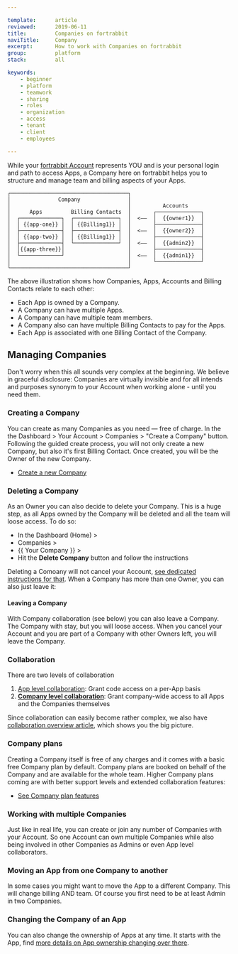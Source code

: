 ```yaml
---

template:      article
reviewed:      2019-06-11
title:         Companies on fortrabbit
naviTitle:     Company
excerpt:       How to work with Companies on fortrabbit
group:         platform
stack:         all

keywords:
    - beginner
    - platform
    - teamwork
    - sharing
    - roles
    - organization
    - access
    - tenant
    - client
    - employees

---
```



While your [fortrabbit Account](/account) represents YOU and is your personal login and path to access Apps, a Company here on fortrabbit helps you to structure and manage team and billing aspects of your Apps.

```nohighlight
┌─────────────────────────────────────┐  
│               Company               │  
│                                     │          Accounts  
│      Apps         Billing Contacts  │       ┌──────────────┐
│  ┌─────────────┐  ┌──────────────┐  │  <——  │  {{owner1}}  │
│  │ {{app-one}} │  │ {{Billing1}} │  │       ├──────────────┤
│  ├─────────────┤  ├──────────────┤  │  <——  │  {{owner2}}  │
│  │ {{app-two}} │  │ {{Billing1}} │  │       ├──────────────┤
│  ├─────────────┤  └──────────────┘  │  <——  │  {{admin2}}  │
│  │{{app-three}}│                    │       ├──────────────┤
│  └─────────────┘                    │  <——  │  {{admin1}}  │
│                                     │       └──────────────┘
└─────────────────────────────────────┘
```

The above illustration shows how Companies, Apps, Accounts and Billing Contacts relate to each other:

* Each App is owned by a Company.
* A Company can have multiple Apps.
* A Company can have multiple team members.
* A Company also can have multiple Billing Contacts to pay for the Apps.
* Each App is associated with one Billing Contact of the Company.

## Managing Companies

Don't worry when this all sounds very complex at the beginning. We believe in graceful disclosure: Companies are virtually invisible and for all intends and purposes synonym to your Account when working alone - until you need them.

### Creating a Company

You can create as many Companies as you need — free of charge. In the the Dashboard > Your Account > Companies > "Create a Company" button. Following the guided create process, you will not only create a new Company, but also it's first Billing Contact. Once created, you will be the Owner of the new Company.

<div data-markdown="1" data-user="known">

* [Create a new Company](https://dashboard.fortrabbit.com/account/company/new)

</div>

### Deleting a Company

As an Owner you can also decide to delete your Company. This is a huge step, as all Apps owned by the Company will be deleted and all the team will loose access. To do so:

* In the Dashboard (Home) >
* Companies >
* {{ Your Company }} >
* Hit the **Delete Company** button and follow the instructions

Deleting a Comoany will not cancel your Account, [see dedicated instructions for that](/account#toc-deleting-an-account). When a Company has more than one Owner, you can also just leave it:

#### Leaving a Company

With Company collaboration (see below) you can also leave a Company. The Company with stay, but you will loose access. When you cancel your Account and you are part of a Company with other Owners left, you will leave the Company.


### Collaboration

There are two levels of collaboration

1. [App level collaboration](app-collaboration): Grant code access on a per-App basis
2. **[Company level collaboration](company-collaboration)**: Grant company-wide access to all Apps and the Companies themselves

Since collaboration can easily become rather complex, we also have [collaboration overview article](collaboration), which shows you the big picture.


### Company plans

Creating a Company itself is free of any charges and it comes with a basic free Company plan by default. Company plans are booked on behalf of the Company and are available for the whole team. Higher Company plans coming are with better support levels and extended collaboration features:

* [See Company plan features](//www.fortrabbit.com/company-plans)


### Working with multiple Companies

Just like in real life, you can create or join any number of Companies with your Account. So one Account can own multiple Companies while also being involved in other Companies as Admins or even App level collaborators.


### Moving an App from one Company to another

In some cases you might want to move the App to a different Company. This will change billing AND team. Of course you first need to be at least Admin in two Companies.


### Changing the Company of an App

You can also change the ownership of Apps at any time. It starts with the App, find [more details on App ownership changing over there](/app#toc-changing-app-ownership).
